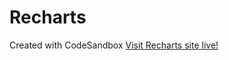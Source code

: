 # Recharts
Created with CodeSandbox
<a href="https://imrulemon-rechart.netlify.app/">Visit Recharts site live!</a>

